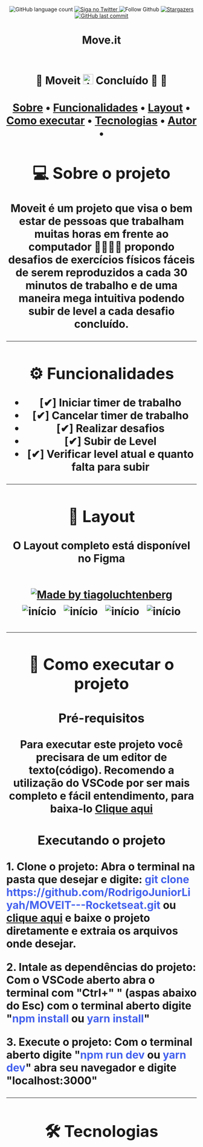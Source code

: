<p align="center">
  <img alt="GitHub language count"
  src="https://img.shields.io/badge/languages-2-green">

  <a href="https://twitter.com/Legend_Attack">
    <img alt="Siga no Twitter" src="https://img.shields.io/twitter/url?style=social&url=https%3A%2F%2Ftwitter.com%2FLegend_Attack">
  </a>

  <img alt="Follow Github" src="https://img.shields.io/github/followers/RodrigoJuniorLiyah?style=social" />

   <a href="https://github.com/RodrigoJuniorLiyah/MOVEIT---Rocketseat/stargazers">
    <img alt="Stargazers" src="https://img.shields.io/github/stars/RodrigoJuniorLiyah/Happy---Rocketseat?style=social">
  </a>

  <a href="https://github.com/RodrigoJuniorLiyah/MOVEIT---Rocketseat/commits/main">
    <img alt="GitHub last commit" src="https://img.shields.io/github/last-commit/RodrigoJuniorLiyah/MOVEIT---Rocketseat">
  </a>
</p>

<h1 align="center">Move.it<ht>
<br></br>
<h4 align="center"> 
	🚧  Moveit <img alt="icon moveit" src="./public/favicon.png" height="27" /> Concluído 🚀 🚧
</h4>

<p align="center">
 <a href="#-sobre-o-projeto">Sobre</a> •
 <a href="#-funcionalidades">Funcionalidades</a> •
 <a href="#-layout">Layout</a> • 
 <a href="#-como-executar-o-projeto">Como executar</a> • 
 <a href="#-tecnologias">Tecnologias</a> • 
 <a href="#-autor">Autor</a> • 
</p>

## 💻 Sobre o projeto

<p>
  <strong>Moveit</strong> é um projeto que visa o bem estar de pessoas que trabalham muitas horas em frente ao computador 👩‍💻👨‍💻 propondo desafios de exercícios físicos fáceis de serem reproduzidos a cada 30 minutos de trabalho e de uma maneira mega intuitiva podendo subir de level a cada desafio concluído.
</p>

---

## ⚙️ Funcionalidades

 - [✔] Iniciar timer de trabalho
 - [✔] Cancelar timer de trabalho
 - [✔] Realizar desafios
 - [✔] Subir de Level
 - [✔] Verificar level atual e quanto falta para subir

---

## 🎨 Layout

<div>
  <p>O <strong>Layout</strong> completo está disponível no Figma <br></br></p>
  <a align="center" href="https://www.figma.com/file/vRbW1u0CEZuG2zE6bU5qLg/Move.it-2.0/duplicate?node-id=160%3A2761">
    <img alt="Made by tiagoluchtenberg" src="https://img.shields.io/badge/Acessar%20Layout%20-Figma-%2304D361">
  </a>

  <div align="center" style="display: flex; align-items: center; justify-content: center; flex-wrap: wrap; flex: 1;">
    <img alt="início" src="./public/img/focoPraticaGrupo.png" style="margin: 10px 10px" />
    <img alt="início" src="./public/img/neverStopLarning.png" style="margin: 10px 10px" />
    <img alt="início" src="./public/img/newMission.png" style="margin: 10px 10px" />
    <img alt="início" src="./public/img/missionComplete.png" style="margin: 10px 10px" />
  </div>
</div>

---

## 🚀 Como executar o projeto

### Pré-requisitos

<div>
<p align="center">
  Para executar este projeto você precisara de um editor de texto(código). Recomendo a utilização do VSCode por ser mais completo e fácil entendimento, para baixa-lo <a href="https://code.visualstudio.com/Download">Clique aqui</a>
</p>

### Executando o projeto

<div>
  <p align="start">
    1. <strong>Clone o projeto</strong>: Abra o terminal na pasta que desejar e digite: <a style="color: #4361ee;">git clone https://github.com/RodrigoJuniorLiyah/MOVEIT---Rocketseat.git</a> ou <a href="https://github.com/RodrigoJuniorLiyah/MOVEIT---Rocketseat/archive/main.zip">clique aqui</a> e baixe o projeto diretamente e extraia os arquivos onde desejar.
  </p>

  <p align="start">
    2. <strong>Intale as dependências do projeto</strong>: Com o VSCode aberto abra o terminal com "Ctrl+" " (aspas abaixo do Esc) com o terminal aberto digite "<strong style="color: #4361ee;">npm install</strong> ou <strong style="color: #4361ee;">yarn install</strong>"
  </p>
  
  <p align="start">
    3. <strong>Execute o projeto</strong>: Com o terminal aberto digite "<strong style="color: #4361ee;">npm run dev</strong> ou <strong style="color: #4361ee;">yarn dev</strong>" abra seu navegador e digite "localhost:3000"
  </p>
</div>

---

## 🛠 Tecnologias


